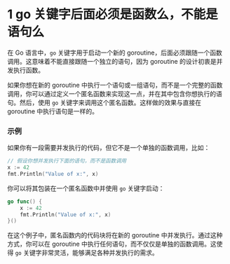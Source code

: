 # 1 go 关键字后面必须是函数么，不能是语句么

在 Go 语言中，`go` 关键字用于启动一个新的 goroutine，后面必须跟随一个函数调用。这意味着不能直接跟随一个独立的语句，因为 goroutine 的设计初衷是并发执行函数。

如果你想在新的 goroutine 中执行一个语句或一组语句，而不是一个完整的函数调用，你可以通过定义一个匿名函数来实现这一点，并在其中包含你想执行的语句。然后，使用 `go` 关键字来调用这个匿名函数。这样做的效果与直接在 goroutine 中执行语句是一样的。

### 示例

如果你有一段需要并发执行的代码，但它不是一个单独的函数调用，比如：

```go
// 假设你想并发执行下面的语句，而不是函数调用
x := 42
fmt.Println("Value of x:", x)
```

你可以将其包装在一个匿名函数中并使用 `go` 关键字启动：

```go
go func() {
    x := 42
    fmt.Println("Value of x:", x)
}()
```

在这个例子中，匿名函数内的代码块将在新的 goroutine 中并发执行。通过这种方式，你可以在 goroutine 中执行任何语句，而不仅仅是单独的函数调用。这使得 `go` 关键字非常灵活，能够满足各种并发执行的需求。
